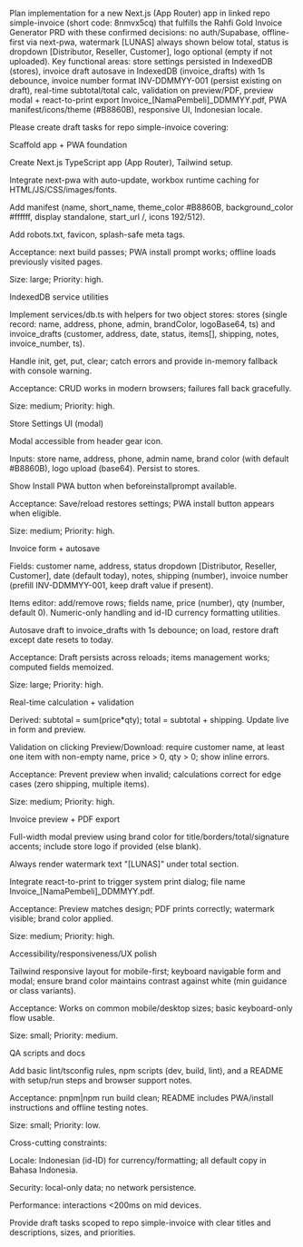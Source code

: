 Plan implementation for a new Next.js (App Router) app in linked repo simple-invoice (short code: 8nmvx5cq) that fulfills the Rahfi Gold Invoice Generator PRD with these confirmed decisions: no auth/Supabase, offline-first via next-pwa, watermark [LUNAS] always shown below total, status is dropdown [Distributor, Reseller, Customer], logo optional (empty if not uploaded). Key functional areas: store settings persisted in IndexedDB (stores), invoice draft autosave in IndexedDB (invoice_drafts) with 1s debounce, invoice number format INV-DDMMYY-001 (persist existing on draft), real-time subtotal/total calc, validation on preview/PDF, preview modal + react-to-print export Invoice_[NamaPembeli]_DDMMYY.pdf, PWA manifest/icons/theme (#B8860B), responsive UI, Indonesian locale.


Please create draft tasks for repo simple-invoice covering:


Scaffold app + PWA foundation


Create Next.js TypeScript app (App Router), Tailwind setup.

Integrate next-pwa with auto-update, workbox runtime caching for HTML/JS/CSS/images/fonts.

Add manifest (name, short_name, theme_color #B8860B, background_color #ffffff, display standalone, start_url /, icons 192/512).

Add robots.txt, favicon, splash-safe meta tags.

Acceptance: next build passes; PWA install prompt works; offline loads previously visited pages.

Size: large; Priority: high.


IndexedDB service utilities


Implement services/db.ts with helpers for two object stores: stores (single record: name, address, phone, admin, brandColor, logoBase64, ts) and invoice_drafts (customer, address, date, status, items[], shipping, notes, invoice_number, ts).

Handle init, get, put, clear; catch errors and provide in-memory fallback with console warning.

Acceptance: CRUD works in modern browsers; failures fall back gracefully.

Size: medium; Priority: high.


Store Settings UI (modal)


Modal accessible from header gear icon.

Inputs: store name, address, phone, admin name, brand color (with default #B8860B), logo upload (base64). Persist to stores.

Show Install PWA button when beforeinstallprompt available.

Acceptance: Save/reload restores settings; PWA install button appears when eligible.

Size: medium; Priority: high.


Invoice form + autosave


Fields: customer name, address, status dropdown [Distributor, Reseller, Customer], date (default today), notes, shipping (number), invoice number (prefill INV-DDMMYY-001, keep draft value if present).

Items editor: add/remove rows; fields name, price (number), qty (number, default 0). Numeric-only handling and id-ID currency formatting utilities.

Autosave draft to invoice_drafts with 1s debounce; on load, restore draft except date resets to today.

Acceptance: Draft persists across reloads; items management works; computed fields memoized.

Size: large; Priority: high.


Real-time calculation + validation


Derived: subtotal = sum(price*qty); total = subtotal + shipping. Update live in form and preview.

Validation on clicking Preview/Download: require customer name, at least one item with non-empty name, price > 0, qty > 0; show inline errors.

Acceptance: Prevent preview when invalid; calculations correct for edge cases (zero shipping, multiple items).

Size: medium; Priority: high.


Invoice preview + PDF export


Full-width modal preview using brand color for title/borders/total/signature accents; include store logo if provided (else blank).

Always render watermark text "[LUNAS]" under total section.

Integrate react-to-print to trigger system print dialog; file name Invoice_[NamaPembeli]_DDMMYY.pdf.

Acceptance: Preview matches design; PDF prints correctly; watermark visible; brand color applied.

Size: medium; Priority: high.


Accessibility/responsiveness/UX polish


Tailwind responsive layout for mobile-first; keyboard navigable form and modal; ensure brand color maintains contrast against white (min guidance or class variants).

Acceptance: Works on common mobile/desktop sizes; basic keyboard-only flow usable.

Size: small; Priority: medium.


QA scripts and docs


Add basic lint/tsconfig rules, npm scripts (dev, build, lint), and a README with setup/run steps and browser support notes.

Acceptance: pnpm|npm run build clean; README includes PWA/install instructions and offline testing notes.

Size: small; Priority: low.


Cross-cutting constraints:



Locale: Indonesian (id-ID) for currency/formatting; all default copy in Bahasa Indonesia.

Security: local-only data; no network persistence.

Performance: interactions <200ms on mid devices.


Provide draft tasks scoped to repo simple-invoice with clear titles and descriptions, sizes, and priorities.
